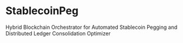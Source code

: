 # StablecoinPeg
Hybrid Blockchain Orchestrator for Automated Stablecoin Pegging and Distributed Ledger Consolidation Optimizer
